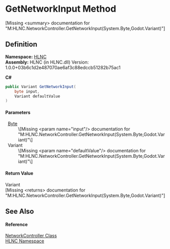 # GetNetworkInput Method


\[Missing &lt;summary&gt; documentation for "M:HLNC.NetworkController.GetNetworkInput(System.Byte,Godot.Variant)"\]



## Definition
**Namespace:** <a href="N_HLNC">HLNC</a>  
**Assembly:** HLNC (in HLNC.dll) Version: 1.0.0+03b6c1d2e487070ae6af3c88edccb51282b75ac1

**C#**
``` C#
public Variant GetNetworkInput(
	byte input,
	Variant defaultValue
)
```



#### Parameters
<dl><dt>  <a href="https://learn.microsoft.com/dotnet/api/system.byte" target="_blank" rel="noopener noreferrer">Byte</a></dt><dd>\[Missing &lt;param name="input"/&gt; documentation for "M:HLNC.NetworkController.GetNetworkInput(System.Byte,Godot.Variant)"\]</dd><dt>  Variant</dt><dd>\[Missing &lt;param name="defaultValue"/&gt; documentation for "M:HLNC.NetworkController.GetNetworkInput(System.Byte,Godot.Variant)"\]</dd></dl>

#### Return Value
Variant  
\[Missing &lt;returns&gt; documentation for "M:HLNC.NetworkController.GetNetworkInput(System.Byte,Godot.Variant)"\]

## See Also


#### Reference
<a href="T_HLNC_NetworkController">NetworkController Class</a>  
<a href="N_HLNC">HLNC Namespace</a>  
